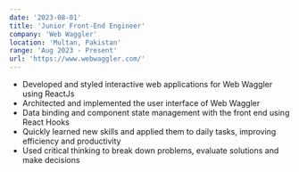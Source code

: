 ```yaml
---
date: '2023-08-01'
title: 'Junior Front-End Engineer'
company: 'Web Waggler'
location: 'Multan, Pakistan'
range: 'Aug 2023 - Present'
url: 'https://www.webwaggler.com/'
---
```


- Developed and styled interactive web applications for Web Waggler using ReactJs
- Architected and implemented the user interface of Web Waggler
- Data binding and component state management with the front end using React Hooks
- Quickly learned new skills and applied them to daily tasks, improving efficiency and productivity
- Used critical thinking to break down problems, evaluate solutions and make decisions
